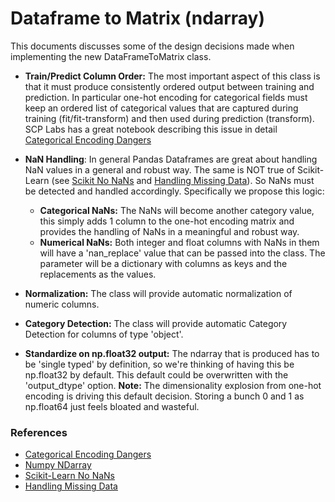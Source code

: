# Dataframe to Matrix (ndarray)

This documents discusses some of the design decisions made when implementing the new DataFrameToMatrix class.

- **Train/Predict Column Order:** The most important aspect of this class is that it must produce consistently ordered output between training and prediction. In particular one-hot encoding for categorical fields must keep an ordered list of categorical values that are captured during training  (fit/fit-transform) and then used during prediction (transform). SCP Labs has a great notebook describing this issue in detail [Categorical Encoding Dangers](https://nbviewer.jupyter.org/github/SuperCowPowers/scp-labs/blob/main/notebooks/Categorical_Encoding_Dangers.ipynb)

- **NaN Handling**: In general Pandas Dataframes are great about handling NaN values in a general and robust way. The same is NOT true of Scikit-Learn (see [Scikit No NaNs](https://stackoverflow.com/questions/30317119/classifiers-in-scikit-learn-that-handle-nan-null) and [Handling Missing Data](https://machinelearningmastery.com/handle-missing-data-python/)). So NaNs must be detected and handled accordingly. Specifically we propose this logic:
  - **Categorical NaNs:** The NaNs will become another category value, this simply adds 1 column to the one-hot encoding matrix and provides the handling of NaNs in a meaningful and robust way.
  - **Numerical NaNs:** Both integer and float columns with NaNs in them will have a 'nan_replace' value that can be passed into the class. The parameter will be a dictionary with columns as keys and the replacements as the values.

- **Normalization:** The class will provide automatic normalization of numeric columns.
- **Category Detection:** The class will provide automatic Category Detection for columns of type 'object'.
- **Standardize on np.float32 output:** The ndarray that is produced has to be 'single typed' by definition, so we're thinking of having this be np.float32 by default. This default could be overwritten with the 'output_dtype' option. **Note:** The dimensionality explosion from one-hot encoding is driving this default decision. Storing a bunch 0 and 1 as np.float64 just feels bloated and wasteful.

### References

- [Categorical Encoding Dangers](https://nbviewer.jupyter.org/github/SuperCowPowers/scp-labs/blob/main/notebooks/Categorical_Encoding_Dangers.ipynb)
- [Numpy NDarray](https://docs.scipy.org/doc/numpy/reference/arrays.ndarray.html)
- [Scikit-Learn No NaNs](https://stackoverflow.com/questions/30317119/classifiers-in-scikit-learn-that-handle-nan-null)
- [Handling Missing Data](https://machinelearningmastery.com/handle-missing-data-python/)